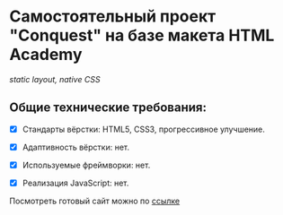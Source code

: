 # **Самостоятельный проект "Conquest" на базе макета HTML Academy**

*static layout, native CSS*


## Общие технические требования:

- [X] Стандарты вёрстки: HTML5, CSS3, прогрессивное улучшение.    

- [X] Адаптивность вёрстки: нет.    

- [X] Используемые фреймворки: нет.      

- [X] Реализация JavaScript: нет.


Посмотреть готовый сайт можно по [ссылке](https://ustasya.github.io/conquest/ "Сайт Conquest")
